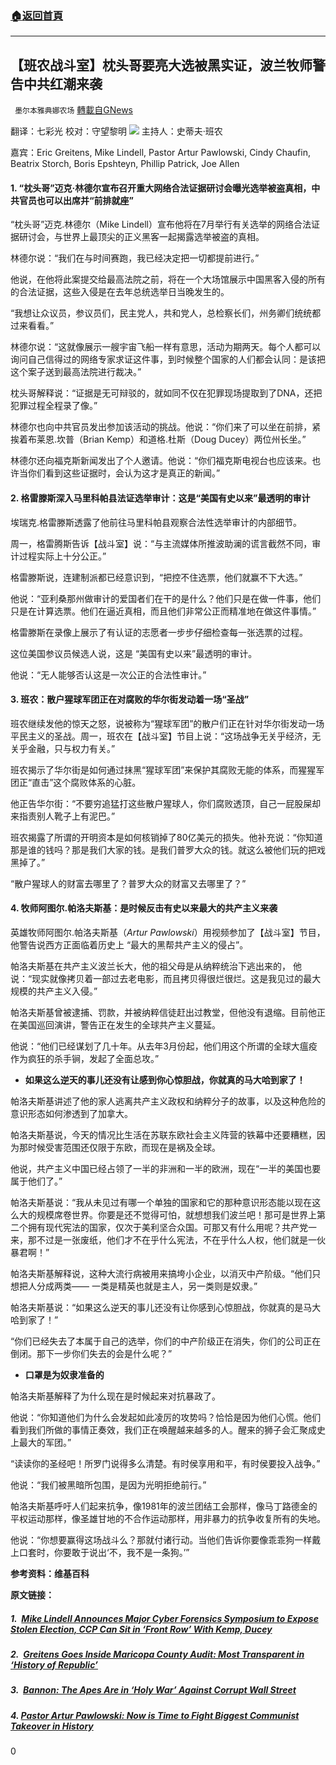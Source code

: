 ###  [:house:返回首頁](https://github.com/ourhimalayas/txt)
---

## 【班农战斗室】枕头哥要亮大选被黑实证，波兰牧师警告中共红潮来袭
` 墨尔本雅典娜农场` [轉載自GNews](https://gnews.org/zh-hans/1324133/)

翻译：七彩光
校对：守望黎明
![]()![](https://gnews-media-offload.s3.amazonaws.com/wp-content/uploads/2021/06/15060129/image001-30.png)
主持人：史蒂夫·班农

嘉宾：Eric Greitens, Mike Lindell, Pastor Artur Pawlowski, Cindy Chaufin, Beatrix Storch, Boris Epshteyn, Phillip Patrick, Joe Allen

#### 1. **“枕头哥”迈克·林德尔宣布召开重大网络合法证据研讨会曝光选举被盗真相，中共官员也可以出席并“前排就座”**

“枕头哥”迈克.林德尔（Mike Lindell）宣布他将在7月举行有关选举的网络合法证据研讨会，与世界上最顶尖的正义黑客一起揭露选举被盗的真相。

林德尔说：“我们在与时间赛跑，我已经决定把一切都提前进行。”

他说，在他将此案提交给最高法院之前，将在一个大场馆展示中国黑客入侵的所有的合法证据，这些入侵是在去年总统选举日当晚发生的。

“我想让众议员，参议员们，民主党人，共和党人，总检察长们，州务卿们统统都过来看看。”

林德尔说：“这就像展示一艘宇宙飞船一样有意思，活动为期两天。每个人都可以询问自己信得过的网络专家求证这件事，到时候整个国家的人们都会认同：是该把这个案子送到最高法院进行裁决。”

枕头哥解释说：“证据是无可辩驳的，就如同不仅在犯罪现场提取到了DNA，还把犯罪过程全程录了像。”

林德尔也向中共官员发出参加该活动的挑战。他说：“你们来了可以坐在前排，紧挨着布莱恩.坎普（Brian Kemp）和道格.杜斯（Doug Ducey）两位州长坐。”

林德尔还向福克斯新闻发出了个人邀请。他说：“你们福克斯电视台也应该来。也许当你们看到这些证据时，会认为这才是真正的新闻。”

#### 2. 格雷滕斯深入马里科帕县法证选举审计：这是“美国有史以来”最透明的审计

埃瑞克.格雷滕斯透露了他前往马里科帕县观察合法性选举审计的内部细节。

周一，格雷腾斯告诉【战斗室】说：“与主流媒体所推波助澜的谎言截然不同，审计过程实际上十分公正。”

格雷滕斯说，连建制派都已经意识到，“把控不住选票，他们就赢不下大选。”

他说：“亚利桑那州做审计的爱国者们在干的是什么？他们只是在做一件事，他们只是在计算选票。他们在逼近真相，而且他们非常公正而精准地在做这件事情。”

格雷滕斯在录像上展示了有认证的志愿者一步步仔细检查每一张选票的过程。

这位美国参议员候选人说，这是 “美国有史以来”最透明的审计。

他说：“无人能够否认这是一次公正的合法性审计。”

#### 3. 班农：散户猩球军团正在对腐败的华尔街发动着一场“圣战”

班农继续发他的惊天之怒，说被称为“猩球军团”的散户们正在针对华尔街发动一场平民主义的圣战。周一，班农在【战斗室】节目上说：“这场战争无关乎经济，无关乎金融，只与权力有关。”

班农揭示了华尔街是如何通过抹黑“猩球军团”来保护其腐败无能的体系，而猩猩军团正“直击”这个腐败体系的心脏。

他正告华尔街：“不要穷追猛打这些散户猩球人，你们腐败透顶，自己一屁股屎却来指责别人靴子上有泥巴。”

班农揭露了所谓的开明资本是如何核销掉了80亿美元的损失。他补充说：“你知道那是谁的钱吗？那是我们大家的钱。是我们普罗大众的钱。就这么被他们玩的把戏黑掉了。”

“散户猩球人的财富去哪里了？普罗大众的财富又去哪里了？”

#### 4. 牧师阿图尔.帕洛夫斯基：是时候反击有史以来最大的共产主义来袭

英雄牧师阿图尔.帕洛夫斯基（*Artur Pawlowski*）用视频参加了【战斗室】节目，他警告说西方正面临着历史上 “最大的黑帮共产主义的侵占”。

帕洛夫斯基在共产主义波兰长大，他的祖父母是从纳粹统治下逃出来的， 他说：“现实就像拷贝着一部过去老电影，而且拷贝得很烂很烂。这是我见过的最大规模的共产主义入侵。”

帕洛夫斯基曾被逮捕、罚款，并被纳粹信徒赶出过教堂，但他没有退缩。目前他正在美国巡回演讲，警告正在发生的全球共产主义蔓延。

他说：“他们已经谋划了几十年。从去年3月份起，他们用这个所谓的全球大瘟疫作为疯狂的杀手锏，发起了全面总攻。”

- **如果这么逆天的事儿还没有让感到你心惊胆战，你就真的马大哈到家了！**


帕洛夫斯基讲述了他的家人逃离共产主义政权和纳粹分子的故事，以及这种危险的意识形态如何渗透到了加拿大。

帕洛夫斯基说，今天的情况比生活在苏联东欧社会主义阵营的铁幕中还要糟糕，因为那时候受害范围还仅限于东欧，而现在是祸及全球。

他说，共产主义中国已经占领了一半的非洲和一半的欧洲，现在“一半的美国也要属于他们了。”

帕洛夫斯基说：“我从未见过有哪一个单独的国家和它的那种意识形态能以现在这么大的规模席卷世界。你要是还不觉得可怕，就想想我们波兰吧！那可是世界上第二个拥有现代宪法的国家，仅次于美利坚合众国。可那又有什么用呢？共产党一来，那不过是一张废纸，他们才不在乎什么宪法，不在乎什么人权，他们就是一伙暴君啊！”

帕洛夫斯基解释说，这种大流行病被用来搞垮小企业，以消灭中产阶级。“他们只想把人分成两类—— 一类是精英也就是主人，另一类则是奴隶。”

帕洛夫斯基说：“如果这么逆天的事儿还没有让你感到心惊胆战，你就真的是马大哈到家了！”

“你们已经失去了本属于自己的选举，你们的中产阶级正在消失，你们的公司正在倒闭。那下一步你们失去的会是什么呢？”

- **口罩是为奴隶准备的**


帕洛夫斯基解释了为什么现在是时候起来对抗暴政了。

他说：“你知道他们为什么会发起如此凌厉的攻势吗？恰恰是因为他们心慌。他们看到我们所做的事情正奏效，我们正在唤醒越来越多的人。醒来的狮子会汇聚成史上最大的军团。”

“读读你的圣经吧！所罗门说得多么清楚。有时侯享用和平，有时侯要投入战争。”

他说：“我们被黑暗所包围，是因为光明拒绝前行。”

帕洛夫斯基呼吁人们起来抗争，像1981年的波兰团结工会那样，像马丁路德金的平权运动那样，像圣雄甘地的不合作运动那样，用非暴力的抗争收复所有的失地。

他说：“你想要赢得这场战斗么？那就付诸行动。当他们告诉你要像乖乖狗一样戴上口套时，你要敢于说出‘不，我不是一条狗。’”

**参考资料：维基百科**

**原文链接：**

##### 1.  [Mike Lindell Announces Major Cyber Forensics Symposium to Expose Stolen Election, CCP Can Sit in ‘Front Row’ With Kemp, Ducey](https://warroom.org/2021/06/14/mike-lindell-announces-major-cyber-forensics-symposium-to-expose-stolen-election-ccp-can-sit-in-front-row-with-kemp-ducey/)

##### 2.  [Greitens Goes Inside Maricopa County Audit: Most Transparent in ‘History of Republic’](https://warroom.org/2021/06/14/greitens-goes-inside-maricopa-county-audit-most-transparent-in-history-of-republic/)

##### 3.  [Bannon: The Apes Are in ‘Holy War’ Against Corrupt Wall Street](https://warroom.org/2021/06/14/bannon-the-apes-are-in-holy-war-against-corrupt-wall-street/)

##### 4.  [Pastor Artur Pawlowski: Now is Time to Fight Biggest Communist Takeover in History](https://warroom.org/2021/06/14/pastor-artur-pawlowski-now-is-time-to-fight-biggest-communist-takeover-in-history/)

0
